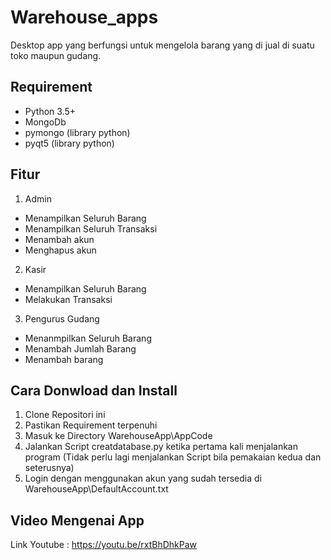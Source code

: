 # Warehouse_apps
Desktop app yang berfungsi untuk mengelola barang yang di jual di suatu toko maupun gudang.

## Requirement
- Python 3.5+
- MongoDb
- pymongo (library python) 
- pyqt5 (library python)

## Fitur
1. Admin
- Menampilkan Seluruh Barang
- Menampilkan Seluruh Transaksi
- Menambah akun
- Menghapus akun
2. Kasir
- Menampilkan Seluruh Barang
- Melakukan Transaksi
3. Pengurus Gudang
- Menanmpilkan Seluruh Barang
- Menambah Jumlah Barang
- Menambah barang

## Cara Donwload dan Install
1. Clone Repositori ini
2. Pastikan Requirement terpenuhi
3. Masuk ke Directory WarehouseApp\AppCode
4. Jalankan Script creatdatabase.py ketika pertama kali menjalankan program (Tidak perlu lagi menjalankan Script bila pemakaian kedua dan seterusnya)
5. Login dengan menggunakan akun yang sudah tersedia di WarehouseApp\DefaultAccount.txt

## Video Mengenai App
Link Youtube : https://youtu.be/rxtBhDhkPaw
